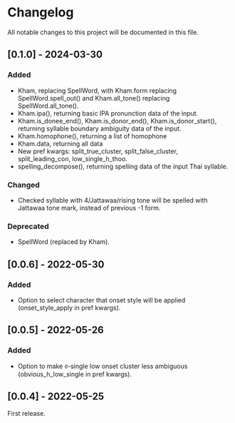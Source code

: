 # Changelog
All notable changes to this project will be documented in this file.

## [0.1.0] - 2024-03-30

### Added

- Kham, replacing SpellWord, with Kham.form replacing SpellWord.spell_out() and Kham.all_tone() replacing SpellWord.all_tone().
- Kham.ipa(), returning basic IPA pronunction data of the input.
- Kham.is_donee_end(), Kham.is_donor_end(), Kham.is_donor_start(), returning syllable boundary ambiguity data of the input.
- Kham.homophone(), returning a list of homophone
- Kham.data, returning all data
- New pref kwargs: split_true_cluster, split_false_cluster, split_leading_con, low_single_h_thoo.
- spelling_decompose(), returning spelling data of the input Thai syllable.

### Changed

- Checked syllable with 4/Jattawaa/rising tone will be spelled with Jattawaa tone mark, instead of previous -1 form.

### Deprecated

- SpellWord (replaced by Kham).

## [0.0.6] - 2022-05-30

### Added

- Option to select character that onset style will be applied (onset_style_apply in pref kwargs).

## [0.0.5] - 2022-05-26

### Added

- Option to make ฮ-single low onset cluster less ambiguous (obvious_h_low_single in pref kwargs).

## [0.0.4] - 2022-05-25

First release.